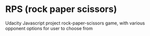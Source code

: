 # RPS (rock paper scissors)

Udacity Javascript project
rock-paper-scissors game, with various opponent options for user
to choose from